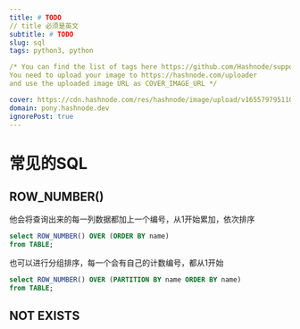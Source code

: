 ```yaml
---
title: # TODO
// title 必须是英文
subtitle: # TODO
slug: sql
tags: python3, python 

/* You can find the list of tags here https://github.com/Hashnode/support/blob/main/misc/tags.json
You need to upload your image to https://hashnode.com/uploader 
and use the uploaded image URL as COVER_IMAGE_URL */ 

cover: https://cdn.hashnode.com/res/hashnode/image/upload/v1655797951107/2U0H0d7Bo.jpg?auto=compress
domain: pony.hashnode.dev
ignorePost: true
---
```



# 常见的SQL

## ROW_NUMBER()
他会将查询出来的每一列数据都加上一个编号，从1开始累加，依次排序
```sql
select ROW_NUMBER() OVER (ORDER BY name)
from TABLE;
```
也可以进行分组排序，每一个会有自己的计数编号，都从1开始
```sql
select ROW_NUMBER() OVER (PARTITION BY name ORDER BY name)
from TABLE;
```

## NOT EXISTS
